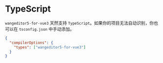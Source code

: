 # TypeScript

`wangeditor5-for-vue3` 天然支持 `TypeScript`。如果你的项目无法自动识别，你也可以在 `tsconfig.json` 中手动添加。

```json
{
  "compilerOptions": {
    "types": ["wangeditor5-for-vue3"]
  }
}
```

